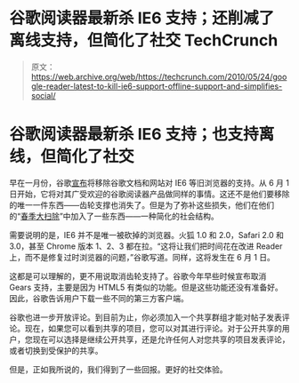 # 谷歌阅读器最新杀 IE6 支持；还削减了离线支持，但简化了社交 TechCrunch

> 原文：<https://web.archive.org/web/https://techcrunch.com/2010/05/24/google-reader-latest-to-kill-ie6-support-offline-support-and-simplifies-social/>

# 谷歌阅读器最新杀 IE6 支持；也支持离线，但简化了社交

早在一月份，谷歌[宣布](https://web.archive.org/web/20221207150646/https://beta.techcrunch.com/2010/01/29/google-twists-knife-in-ie6-pulls-support-from-docs-and-sites/)将移除谷歌文档和网站对 IE6 等旧浏览器的支持。从 6 月 1 日开始，它将对其广受欢迎的谷歌阅读器产品做同样的事情。这还不是他们要移除的唯一一件东西——齿轮支撑也消失了。但是为了弥补这些损失，他们在他们的“[春季大扫除](https://web.archive.org/web/20221207150646/http://googlereader.blogspot.com/2010/05/spring-cleaning-comments-offline-and.html?utm_source=feedburner&utm_medium=feed&utm_campaign=Feed:+blogspot/dtKx+(Official+Google+Reader+Blog))”中加入了一些东西——一种简化的社会结构。

需要说明的是，IE6 并不是唯一被砍掉的浏览器。火狐 1.0 和 2.0，Safari 2.0 和 3.0，甚至 Chrome 版本 1、2、3 都在拉。“这将让我们把时间花在改进 Reader 上，而不是修复过时浏览器的问题，”谷歌写道。同样，这将发生在 6 月 1 日。

这都是可以理解的，更不用说取消齿轮支持了。谷歌今年早些时候宣布取消 Gears 支持，主要是因为 HTML5 有类似的功能。但是这些功能还没有准备好。因此，谷歌告诉用户下载一些不同的第三方客户端。

谷歌也进一步开放评论。到目前为止，你必须加入一个共享群组才能对帖子发表评论。现在，如果您可以看到共享的项目，您可以对其进行评论。对于公开共享的用户，您现在可以选择是继续公开共享，还是允许任何人对您共享的项目发表评论，或者切换到受保护的共享。

但是，正如我所说的，我们得到了一些回报。更好的社交体验。